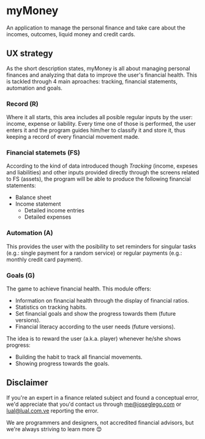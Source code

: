 # myMoney
An application to manage the personal finance and take care about the incomes, outcomes, liquid money and credit cards.

## UX strategy

As the short description states, myMoney is all about managing personal finances and analyzing that data to improve the user's financial health. This is tackled through 4 main aproaches: tracking, financial statements, automation and goals.

### Record (R)

Where it all starts, this area includes all posible regular inputs by the user: income, expense or liability. Every time one of those is performed, the user enters it and the program guides him/her to classify it and store it, thus keeping a record of every financial movement made.

### Financial statemets (FS)

According to the kind of data introduced though *Tracking* (income, expeses and liabilities) and other inputs provided directly through the screens related to FS (assets), the program will be able to produce the following financial statements:
* Balance sheet
* Income statement
	* Detailed income entries
	* Detailed expenses

### Automation (A)

This provides the user with the posibility to set reminders for singular tasks (e.g.: single payment for a random service) or regular payments (e.g.: monthly credit card payment).

### Goals (G)

The game to achieve financial health. This module offers:
* Information on financial health through the display of financial ratios.
* Statistics on tracking habits.
* Set financial goals and show the progress towards them (future versions).
* Financial literacy according to the user needs (future versions).

The idea is to reward the user (a.k.a. player) whenever he/she shows progress:
* Building the habit to track all financial movements.
* Showing progress towards the goals.

## Disclaimer

If you're an expert in a finance related subject and found a conceptual error, we'd appreciate that you'd contact us through [me@joseglego.com](mailto:me@joseglego.com) or [lual@lual.com.ve](mailto:lual@lual.com.ve) reporting the error.

We are programmers and designers, not accredited financial advisors, but we're always striving to learn more :blush: